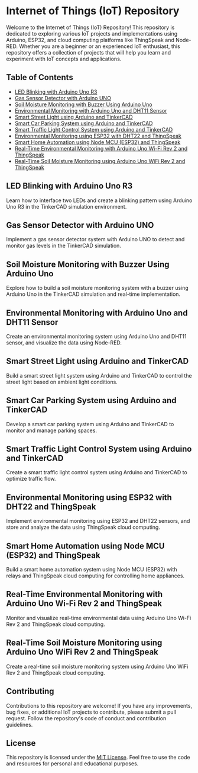 # Internet of Things (IoT) Repository

Welcome to the Internet of Things (IoT) Repository! This repository is dedicated to exploring various IoT projects and implementations using Arduino, ESP32, and cloud computing platforms like ThingSpeak and Node-RED. Whether you are a beginner or an experienced IoT enthusiast, this repository offers a collection of projects that will help you learn and experiment with IoT concepts and applications.

## Table of Contents

- [LED Blinking with Arduino Uno R3](#led-blinking-with-arduino-uno-r3)
- [Gas Sensor Detector with Arduino UNO](#gas-sensor-detector-with-arduino-uno)
- [Soil Moisture Monitoring with Buzzer Using Arduino Uno](#soil-moisture-monitoring-with-buzzer-using-arduino-uno)
- [Environmental Monitoring with Arduino Uno and DHT11 Sensor](#environmental-monitoring-with-arduino-uno-and-dht11-sensor)
- [Smart Street Light using Arduino and TinkerCAD](#smart-street-light-using-arduino-and-tinkercad)
- [Smart Car Parking System using Arduino and TinkerCAD](#smart-car-parking-system-using-arduino-and-tinkercad)
- [Smart Traffic Light Control System using Arduino and TinkerCAD](#smart-traffic-light-control-system-using-arduino-and-tinkercad)
- [Environmental Monitoring using ESP32 with DHT22 and ThingSpeak](#environmental-monitoring-using-esp32-with-dht22-and-thingspeak)
- [Smart Home Automation using Node MCU (ESP32) and ThingSpeak](#smart-home-automation-using-node-mcu-esp32-and-thingspeak)
- [Real-Time Environmental Monitoring with Arduino Uno Wi-Fi Rev 2 and ThingSpeak](#real-time-environmental-monitoring-with-arduino-uno-wi-fi-rev-2-and-thingspeak)
- [Real-Time Soil Moisture Monitoring using Arduino Uno WiFi Rev 2 and ThingSpeak](#real-time-soil-moisture-monitoring-using-arduino-uno-wifi-rev-2-and-thingspeak)

## LED Blinking with Arduino Uno R3

Learn how to interface two LEDs and create a blinking pattern using Arduino Uno R3 in the TinkerCAD simulation environment.

## Gas Sensor Detector with Arduino UNO

Implement a gas sensor detector system with Arduino UNO to detect and monitor gas levels in the TinkerCAD simulation.

## Soil Moisture Monitoring with Buzzer Using Arduino Uno

Explore how to build a soil moisture monitoring system with a buzzer using Arduino Uno in the TinkerCAD simulation and real-time implementation.

## Environmental Monitoring with Arduino Uno and DHT11 Sensor

Create an environmental monitoring system using Arduino Uno and DHT11 sensor, and visualize the data using Node-RED.

## Smart Street Light using Arduino and TinkerCAD

Build a smart street light system using Arduino and TinkerCAD to control the street light based on ambient light conditions.

## Smart Car Parking System using Arduino and TinkerCAD

Develop a smart car parking system using Arduino and TinkerCAD to monitor and manage parking spaces.

## Smart Traffic Light Control System using Arduino and TinkerCAD

Create a smart traffic light control system using Arduino and TinkerCAD to optimize traffic flow.

## Environmental Monitoring using ESP32 with DHT22 and ThingSpeak

Implement environmental monitoring using ESP32 and DHT22 sensors, and store and analyze the data using ThingSpeak cloud computing.

## Smart Home Automation using Node MCU (ESP32) and ThingSpeak

Build a smart home automation system using Node MCU (ESP32) with relays and ThingSpeak cloud computing for controlling home appliances.

## Real-Time Environmental Monitoring with Arduino Uno Wi-Fi Rev 2 and ThingSpeak

Monitor and visualize real-time environmental data using Arduino Uno Wi-Fi Rev 2 and ThingSpeak cloud computing.

## Real-Time Soil Moisture Monitoring using Arduino Uno WiFi Rev 2 and ThingSpeak

Create a real-time soil moisture monitoring system using Arduino Uno WiFi Rev 2 and ThingSpeak cloud computing.

## Contributing

Contributions to this repository are welcome! If you have any improvements, bug fixes, or additional IoT projects to contribute, please submit a pull request. Follow the repository's code of conduct and contribution guidelines.

## License

This repository is licensed under the [MIT License](LICENSE). Feel free to use the code and resources for personal and educational purposes.
